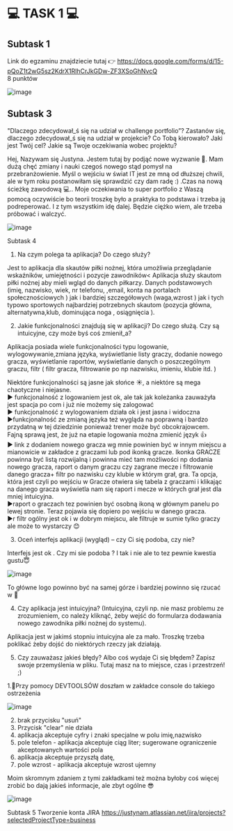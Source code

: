💻 **TASK 1** 💻
===

Subtask 1
-
  
Link do egzaminu znajdziecie tutaj 👉 https://docs.google.com/forms/d/15-pQoZ1t2wG5sz2KdrX1RlhCrJkGDw-ZF3XSoGhNvcQ  
8 punktów

![image](https://github.com/Justyna741/challenge_portfolio_Justyna/assets/143549502/96edf9e3-6532-4649-b84b-3bf3eb8af81f)

Subtask 3
--

"Dlaczego zdecydował_ś się na udział w challenge portfolio”?
Zastanów się, dlaczego zdecydował_ś się na udział w projekcie? Co Tobą kierowało? Jaki jest Twój cel? Jakie są Twoje oczekiwania wobec projektu?

Hej, Nazywam się Justyna. Jestem tutaj by podjąć nowe wyzwanie 💪. Mam dużą chęć zmiany i nauki czegoś nowego stąd pomysł na przebranżowienie. Myśl o wejściu w świat IT jest ze mną od dłuższej chwili, ale w tym roku postanowiłam się sprawdzić czy dam radę :) .Czas na nową ścieżkę zawodową 💻.. Moje oczekiwania to super portfolio z Waszą pomocą oczywiście bo teorii troszkę było a praktyka to podstawa i trzeba ją podreperować. I z tym wszystkim idę dalej. Będzie ciężko wiem, ale trzeba próbować i walczyć.

![image](https://github.com/Justyna741/challenge_portfolio_Justyna/assets/143549502/7fa3b7fb-cda8-4f79-b7ec-01dac154653f)

Subtask 4

1. Na czym polega ta aplikacja? Do czego służy?

Jest to aplikacja dla skautów piłki nożnej, która umożliwia przeglądanie wskaźników, umiejętności i pozycje zawodników< Aplikacja służy skautom piłki nożnej aby mieli wgląd do danych piłkarzy. Danych podstawowych (imię, nazwisko, wiek, nr telefonu, ,email, konta na portalach społecznościowych ) jak i bardziej szczegółowych (waga,wzrost ) jak i tych typowo sportowych najbardziej potrzebnych skautom (pozycja główna, alternatywna,klub, dominująca noga , osiągnięcia ).

2. Jakie funkcjonalności znajdują się w aplikacji? Do czego służą. Czy są intuicyjne, czy może byś coś zmienił_a?

Aplikacja posiada wiele funkcjonalności typu logowanie, wylogowywanie,zmiana języka, wyświetlanie listy graczy, dodanie nowego gracza, wyświetlanie raportów, wyświetlanie danych o poszczególnym graczu, filtr ( filtr gracza, filtrowanie po np nazwisku, imieniu, klubie itd. )

Niektóre funkcjonalności są jasne jak słońce ☀️, a niektóre są mega chaotyczne i niejasne.  
  ▶️ funkcjonalność z logowaniem jest ok, ale tak jak koleżanka zauważyła jest spacja po com i już nie możemy się zalogować  
  ▶️ funkcjonalność z wylogowaniem działa ok i jest jasna i widoczna  
  ▶️funkcjonalność ze zmianą języka też wygląda na poprawną i bardzo przydatną w tej dziedzinie ponieważ trener może być obcokrajowcem. Fajną sprawą jest, że już na etapie logowania można zmienić język  👍  
  ▶️ link z dodaniem nowego gracza wg mnie powinien być w innym miejscu a mianowicie w zakładce z graczami lub pod ikonką gracze. Ikonka GRACZE powinna być listą rozwijalną i powinna mieć tam możliwości np dodania nowego gracza, raport o danym graczu czy zagrane mecze i filtrowanie danego gracza+ filtr po nazwisku czy klubie w którym grał, gra. Ta opcja, która jest czyli po wejściu w Gracze otwiera się tabela z graczami i klikając na danego gracza wyświetla nam się raport i mecze w których grał jest dla mniej intuicyjna.  
  ▶️raport o graczach tez powinien być osobną ikoną w głównym panelu po lewej stronie. Teraz pojawia się dopiero po wejściu w danego gracza.  
  ▶️r filtr ogólny jest ok i w dobrym miejscu, ale filtruje w sumie tylko graczy ale może to wystarczy 😊  

3. Oceń interfejs aplikacji (wygląd) – czy Ci się podoba, czy nie?

Interfejs jest ok . Czy mi sie podoba ? I tak i nie ale to tez pewnie kwestia gustu😇

![image](https://github.com/Justyna741/challenge_portfolio_Justyna/assets/143549502/09a00ff8-4397-49b9-a647-349ad9451a53)

To główne logo powinno być na samej górze i bardziej powinno się rzucać w 👀

4. Czy aplikacja jest intuicyjna? (Intuicyjna, czyli np. nie masz problemu ze zrozumieniem, co należy kliknąć, żeby wejść do formularza dodawania nowego zawodnika piłki nożnej do systemu).

Aplikacja jest w jakimś stopniu intuicyjna ale za mało. Troszkę trzeba poklikać żeby dojść do niektórych rzeczy jak działają.

5. Czy zauważasz jakieś błędy? Albo coś wydaje Ci się błędem? Zapisz swoje przemyślenia w pliku. Tutaj masz na to miejsce, czas i przestrzeń! ;)

1.🔹Przy pomocy DEVTOOLSÓW doszłam w zakładce console do takiego ostrzeżenia

![image](https://github.com/Justyna741/challenge_portfolio_Justyna/assets/143549502/093fdaef-565d-4611-83c3-52e6d75e2de8)  

2. brak przycisku "usuń"
3. Przycisk "clear" nie działa
4. aplikacja akceptuje cyfry i znaki specjalne w polu imię,nazwisko
5. pole telefon - aplikacja akceptuje ciąg liter; sugerowane ograniczenie akceptowanych wartości pola
6. aplikacja akceptuje przyszłą datę,
7. pole wzrost - aplikacja akceptuje wzrost ujemny

Moim skromnym zdaniem z tymi zakładkami też można byłoby coś więcej zrobić bo dają jakieś informacje, ale zbyt ogólne 😎

![image](https://github.com/Justyna741/challenge_portfolio_Justyna/assets/143549502/4589d4e4-dd10-42e3-ae47-71e476f361a7)


Subtask 5 Tworzenie konta JIRA
https://justynam.atlassian.net/jira/projects?selectedProjectType=business



